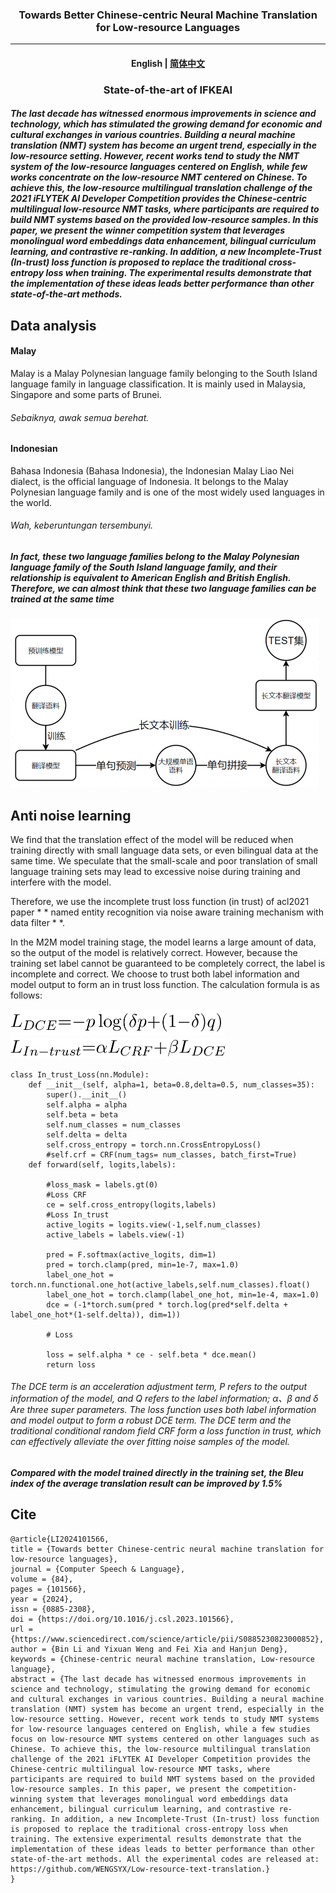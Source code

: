 <h3 align="center">Towards Better Chinese-centric Neural Machine Translation for
Low-resource Languages
</h3>


<hr>
<h4 align="center">
    <p>
        <b>English</b> |
        <a href="https://github.com/WENGSYX/Low-resource-text-translation/blob/main/readme_zh.md">简体中文</a>
    <p>
</h4>



<h3 align="center">
    <p>State-of-the-art of IFKEAI</p>
</h3>




#####             The last decade has witnessed enormous improvements in science and technology, which has stimulated the growing demand for economic and cultural exchanges in various countries. Building a neural machine translation (NMT) system has become an urgent trend, especially in the low-resource setting. However, recent works tend to study the NMT system of the low-resource languages centered on English, while few works concentrate on the low-resource NMT centered on Chinese. To achieve this, the low-resource multilingual translation challenge of the 2021 iFLYTEK AI Developer Competition provides the Chinese-centric multilingual low-resource NMT tasks, where participants are required to build NMT systems based on the provided low-resource samples. In this paper, we present the winner competition system that leverages monolingual word embeddings data enhancement, bilingual curriculum learning, and contrastive re-ranking. In addition, a new Incomplete-Trust (In-trust) loss function is proposed to replace the traditional cross-entropy loss when training. The experimental results demonstrate that the implementation of these ideas leads better performance than other state-of-the-art methods. 



## Data analysis



#### Malay

Malay is a Malay Polynesian language family belonging to the South Island language family in language classification. It is mainly used in Malaysia, Singapore and some parts of Brunei.

###### Sebaiknya, awak semua berehat.



#### Indonesian

Bahasa Indonesia (Bahasa Indonesia), the Indonesian Malay Liao Nei dialect, is the official language of Indonesia. It belongs to the Malay Polynesian language family and is one of the most widely used languages in the world.

###### Wah, keberuntungan tersembunyi.



##### In fact, these two language families belong to the Malay Polynesian language family of the South Island language family, and their relationship is equivalent to American English and British English. Therefore, we can almost think that these two language families can be trained at the same time

<img src="img/img4.png" alt="img" style="zoom:50%;" />



## Anti noise learning

We find that the translation effect of the model will be reduced when training directly with small language data sets, or even bilingual data at the same time. We speculate that the small-scale and poor translation of small language training sets may lead to excessive noise during training and interfere with the model.



Therefore, we use the incomplete trust loss function (in trust) of acl2021 paper * * named entity recognition via noise aware training mechanism with data filter * *.



In the M2M model training stage, the model learns a large amount of data, so the output of the model is relatively correct. However, because the training set label cannot be guaranteed to be completely correct, the label is incomplete and correct. We choose to trust both label information and model output to form an in trust loss function. The calculation formula is as follows:



<img src="img/img2.png" alt="img" style="zoom:50%;" />

<img src="img/img1.png" alt="img" style="zoom:50%;" />



```
class In_trust_Loss(nn.Module):
    def __init__(self, alpha=1, beta=0.8,delta=0.5, num_classes=35):
        super().__init__()
        self.alpha = alpha
        self.beta = beta
        self.num_classes = num_classes
        self.delta = delta
        self.cross_entropy = torch.nn.CrossEntropyLoss()
        #self.crf = CRF(num_tags= num_classes, batch_first=True)
    def forward(self, logits,labels):

        #loss_mask = labels.gt(0)
        #Loss CRF
        ce = self.cross_entropy(logits,labels)
        #Loss In_trust
        active_logits = logits.view(-1,self.num_classes)
        active_labels = labels.view(-1)

        pred = F.softmax(active_logits, dim=1)
        pred = torch.clamp(pred, min=1e-7, max=1.0)
        label_one_hot = torch.nn.functional.one_hot(active_labels,self.num_classes).float()
        label_one_hot = torch.clamp(label_one_hot, min=1e-4, max=1.0)
        dce = (-1*torch.sum(pred * torch.log(pred*self.delta + label_one_hot*(1-self.delta)), dim=1))

        # Loss

        loss = self.alpha * ce - self.beta * dce.mean()
        return loss
```

###### The DCE term is an acceleration adjustment term, P refers to the output information of the model, and Q refers to the label information; α、β and δ Are three super parameters. The loss function uses both label information and model output to form a robust DCE term. The DCE term and the traditional conditional random field CRF form a loss function in trust, which can effectively alleviate the over fitting noise samples of the model.

##### Compared with the model trained directly in the training set, the Bleu index of the average translation result can be improved by 1.5%


## Cite

```
@article{LI2024101566,
title = {Towards better Chinese-centric neural machine translation for low-resource languages},
journal = {Computer Speech & Language},
volume = {84},
pages = {101566},
year = {2024},
issn = {0885-2308},
doi = {https://doi.org/10.1016/j.csl.2023.101566},
url = {https://www.sciencedirect.com/science/article/pii/S0885230823000852},
author = {Bin Li and Yixuan Weng and Fei Xia and Hanjun Deng},
keywords = {Chinese-centric neural machine translation, Low-resource language},
abstract = {The last decade has witnessed enormous improvements in science and technology, stimulating the growing demand for economic and cultural exchanges in various countries. Building a neural machine translation (NMT) system has become an urgent trend, especially in the low-resource setting. However, recent work tends to study NMT systems for low-resource languages centered on English, while a few studies focus on low-resource NMT systems centered on other languages such as Chinese. To achieve this, the low-resource multilingual translation challenge of the 2021 iFLYTEK AI Developer Competition provides the Chinese-centric multilingual low-resource NMT tasks, where participants are required to build NMT systems based on the provided low-resource samples. In this paper, we present the competition-winning system that leverages monolingual word embeddings data enhancement, bilingual curriculum learning, and contrastive re-ranking. In addition, a new Incomplete-Trust (In-trust) loss function is proposed to replace the traditional cross-entropy loss when training. The extensive experimental results demonstrate that the implementation of these ideas leads to better performance than other state-of-the-art methods. All the experimental codes are released at: https://github.com/WENGSYX/Low-resource-text-translation.}
}
```
